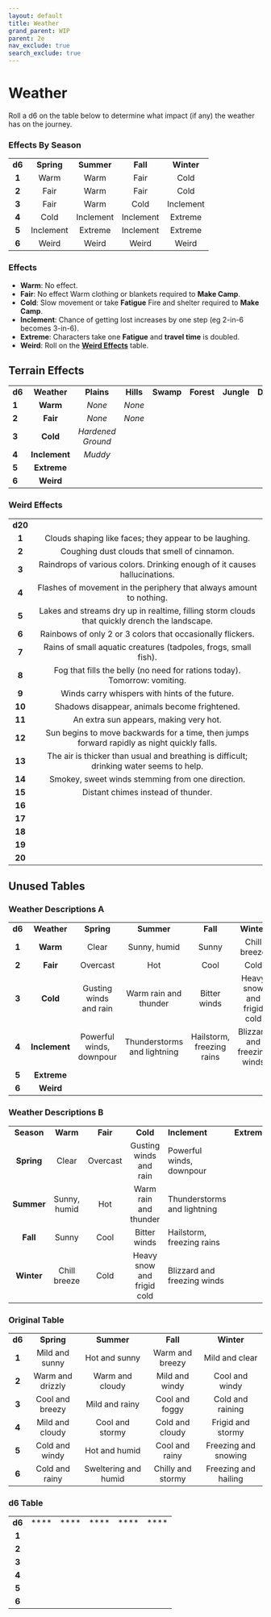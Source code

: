 ```yaml
---
layout: default
title: Weather
grand_parent: WIP
parent: 2e
nav_exclude: true
search_exclude: true
---
```


# Weather
Roll a d6 on the table below to determine what impact (if any) the weather has on the journey.

### Effects By Season

|        |            |            |           |            |
| :----: | :--------: | :--------: | :-------: | :--------: |
| **d6** | **Spring** | **Summer** | **Fall**  | **Winter** |
| **1**  |    Warm    |    Warm    |   Fair    |    Cold    |
| **2**  |    Fair    |    Warm    |   Fair    |    Cold    |
| **3**  |    Fair    |    Warm    |   Cold    | Inclement  |
| **4**  |    Cold    | Inclement  | Inclement |  Extreme   |
| **5**  | Inclement  |  Extreme   | Inclement |  Extreme   |
| **6**  |   Weird    |   Weird    |   Weird   |   Weird    |
 
### Effects

- **Warm**: No effect.
- **Fair**: No effect Warm clothing or blankets required to **Make Camp**.
- **Cold**: Slow movement or take **Fatigue** Fire and shelter required to **Make Camp**.
- **Inclement**: Chance of getting lost increases by one step (eg 2-in-6 becomes 3-in-6).
- **Extreme**: Characters take one **Fatigue** and **travel time** is doubled.
- **Weird**: Roll on the [**Weird Effects**](#weird-effects) table.

## Terrain Effects

|        |               |                       |           |           |            |            |            |
| ------ | :-----------: | :-------------------: | :-------: | :-------: | :--------: | :--------: | :--------: |
| **d6** |  **Weather**  |      **Plains**       | **Hills** | **Swamp** | **Forest** | **Jungle** | **Desert** |
| **1**  |   **Warm**    |        _None_         |  _None_   |           |            |            |            |
| **2**  |   **Fair**    |        _None_         |  _None_   |           |            |            |            |
| **3**  |   **Cold**    | _Hardened Ground_     |           |           |            |            |            |
| **4**  | **Inclement** |      _Muddy_          |           |           |            |            |            |
| **5**  |  **Extreme**  |                       |           |           |            |            |            |
| **6**  |   **Weird**   |                       |           |           |            |            |            |


### Weird Effects

|         |                                                              |
| :-----: | :----------------------------------------------------------: |
| **d20** |                                                              |
|  **1**  |    Clouds shaping like faces; they appear to be laughing.    |
|  **2**  |         Coughing dust clouds that smell of cinnamon.         |
|  **3**  | Raindrops of various colors. Drinking enough of it causes hallucinations. |
|  **4**  | Flashes of movement in the periphery that always amount to nothing. |
|  **5**  | Lakes and streams dry up in realtime, filling storm clouds that quickly drench the landscape. |
|  **6**  |  Rainbows of only 2 or 3 colors that occasionally flickers.  |
|  **7**  | Rains of small aquatic creatures (tadpoles, frogs, small fish). |
|  **8**  | Fog that fills the belly (no need for rations today). Tomorrow: vomiting. |
|  **9**  |        Winds carry whispers with hints of the future.        |
| **10**  |        Shadows disappear, animals become frightened.         |
| **11**  |            An extra sun appears, making very hot.            |
| **12**  | Sun begins to move backwards for a time, then jumps forward rapidly as night quickly falls. |
| **13**  | The air is thicker than usual and breathing is difficult; drinking water seems to help. |
| **14**  |       Smokey, sweet winds stemming from one direction.       |
| **15**  |              Distant chimes instead of thunder.              |
| **16**  |                                                              |
| **17**  |                                                              |
| **18**  |                                                              |
| **19**  |                                                              |
| **20**  |                                                              |


## Unused Tables

### Weather Descriptions A

|        |               |                          |                             |                           |                             |
| :----: | :-----------: | :----------------------: | :-------------------------: | :-----------------------: | :-------------------------: |
| **d6** |  **Weather**  |        **Spring**        |         **Summer**          |         **Fall**          |         **Winter**          |
| **1**  |   **Warm**    |          Clear           |        Sunny, humid         |           Sunny           |        Chill breeze         |
| **2**  |   **Fair**    |         Overcast         |             Hot             |           Cool            |            Cold             |
| **3**  |   **Cold**    |  Gusting winds and rain  |    Warm rain and thunder    |       Bitter winds        | Heavy snow and frigid cold  |
| **4**  | **Inclement** | Powerful winds, downpour | Thunderstorms and lightning | Hailstorm, freezing rains | Blizzard and freezing winds |
| **5**  |  **Extreme**  |                          |                             |                           |                             |
| **6**  |   **Weird**   |                          |                             |                           |                             |

### Weather Descriptions B

|            |              |          |                            |                             |             |           |
| :--------: | :----------: | :------: | :------------------------: | --------------------------- | :---------: | --------- |
| **Season** |   **Warm**   | **Fair** |          **Cold**          | **Inclement**               | **Extreme** | **Weird** |
| **Spring** |    Clear     | Overcast |   Gusting winds and rain   | Powerful winds, downpour    |             |           |
| **Summer** | Sunny, humid |   Hot    |   Warm rain and thunder    | Thunderstorms and lightning |             |           |
|  **Fall**  |    Sunny     |   Cool   |        Bitter winds        | Hailstorm, freezing rains   |             |           |
| **Winter** | Chill breeze |   Cold   | Heavy snow and frigid cold | Blizzard and freezing winds |             |           |

### Original Table

|        |                    |                      |                   |                      |
| :----: | :----------------: | :------------------: | :---------------: | :------------------: |
| **d6** |     **Spring**     |      **Summer**      |     **Fall**      |     **Winter**       |
| **1**  |   Mild and sunny   |    Hot and sunny     | Warm and breezy   | Mild and clear       |
| **2**  | Warm and drizzly   |   Warm and cloudy    | Mild and windy    | Cool and windy       |
| **3**  |  Cool and breezy   |    Mild and rainy    | Cool and foggy    | Cold and raining     |
| **4**  |  Mild and cloudy   |    Cool and stormy   | Cold and cloudy   | Frigid and stormy    |
| **5**  |   Cold and windy   |   Hot and humid      | Cool and rainy    | Freezing and snowing |
| **6**  |  Cold and rainy    | Sweltering and humid | Chilly and stormy | Freezing and hailing |

### d6 Table

|        |      |      |      |      |      |
| :----: | :--: | :--: | :--: | :--: | :--: |
| **d6** | **** | **** | **** | **** | **** |
| **1**  |      |      |      |      |      |
| **2**  |      |      |      |      |      |
| **3**  |      |      |      |      |      |
| **4**  |      |      |      |      |      |
| **5**  |      |      |      |      |      |
| **6**  |      |      |      |      |      |

